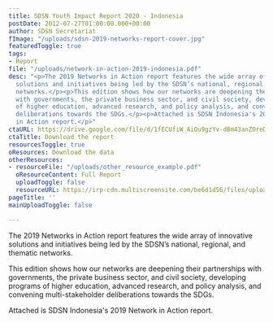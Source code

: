 ```yaml
---
title: SDSN Youth Impact Report 2020 - Indonesia
postDate: 2012-07-27T01:00:00.000+00:00
author: SDSN Secretariat
fImage: "/uploads/sdsn-2019-networks-report-cover.jpg"
featuredToggle: true
tags:
- Report
file: "/uploads/network-in-action-2019-indonesia.pdf"
desc: "<p>The 2019 Networks in Action report features the wide array of innovative
  solutions and initiatives being led by the SDSN’s national, regional, and thematic
  networks.</p><p>This edition shows how our networks are deepening their partnerships
  with governments, the private business sector, and civil society, developing programs
  of higher education, advanced research, and policy analysis, and convening multi-stakeholder
  deliberations towards the SDGs.</p><p>Attached is SDSN Indonesia's 2019 Network
  in Action report.</p>"
ctaURL: https://drive.google.com/file/d/1fECUfiW_AiOu9gzYv-dBm43anZOreDoi/view?usp=sharing
ctaTitle: Download the report
resourcesToggle: true
oResources: Download the data
otherResources:
- resourceFile: "/uploads/other_resource_example.pdf"
  oResourceContent: Full Report
  uploadToggle: false
  resourceURL: https://irp-cdn.multiscreensite.com/be6d1d56/files/uploaded/SDSN%202019%20networks%20report.pdf
pageTitle: ''
mainUploadToggle: false

---
```

The 2019 Networks in Action report features the wide array of innovative solutions and initiatives being led by the SDSN’s national, regional, and thematic networks.

This edition shows how our networks are deepening their partnerships with governments, the private business sector, and civil society, developing programs of higher education, advanced research, and policy analysis, and convening multi-stakeholder deliberations towards the SDGs.

Attached is SDSN Indonesia's 2019 Network in Action report.